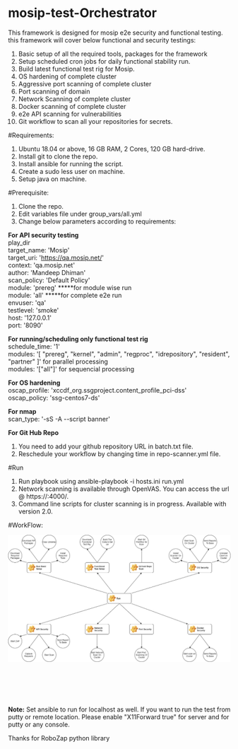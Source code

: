 # mosip-test-Orchestrator
This framework is designed for mosip e2e security and functional testing. this framework will cover below functional and security testings:

1. Basic setup of all the required tools, packages for the framework
2. Setup scheduled cron jobs for daily functional stability run.
3. Build latest functional test rig for Mosip.
4. OS hardening of complete cluster
5. Aggressive port scanning of complete cluster
6. Port scanning of domain
7. Network Scanning of complete cluster
8. Docker scanning of complete cluster
9. e2e API scanning for vulnerabilities 
10. Git workflow to scan all your repositories for secrets.

#Requirements:
1. Ubuntu 18.04 or above, 16 GB RAM, 2 Cores, 120 GB hard-drive.
2. Install git to clone the repo. 
3. Install ansible for running the script.
4. Create a sudo less user on machine.
5. Setup java on machine.

#Prerequisite:
1. Clone the repo.
2. Edit variables file under group_vars/all.yml
3. Change below parameters according to requirements: <br/>

<b>For API security testing</b><br/>
play_dir <br/>
target_name: 'Mosip' <br/>
target_uri: 'https://qa.mosip.net/' <br/>
context: 'qa.mosip.net' <br/>
author: 'Mandeep Dhiman' <br/>
scan_policy: 'Default Policy' <br/>
module: 'prereg' *****for module wise run <br/>
module: 'all'   *****for complete e2e run <br/>
envuser: 'qa' <br/>
testlevel: 'smoke' <br/>
host: '127.0.0.1' <br/>
port: '8090' <br/>

<b>For running/scheduling only functional test rig</b> <br/>
schedule_time: '1' <br/>
modules: '[ "prereg", "kernel", "admin", "regproc", "idrepository", "resident", "partner" ]'  for parallel processing <br/>
modules: '["all"]' for sequencial processing  <br/>

<b>For OS hardening</b> <br/>
oscap_profile: 'xccdf_org.ssgproject.content_profile_pci-dss'  <br/>
oscap_policy: 'ssg-centos7-ds' <br/>


<b>For nmap</b> <br/>
scan_type: '-sS -A --script banner' <br/>

<b>For Git Hub Repo</b><br/>
1. You need to add your github repository URL in batch.txt file.
2. Reschedule your workflow by changing time in repo-scanner.yml file.

#Run
1. Run playbook using ansible-playbook -i hosts.ini run.yml
2. Network scanning is available through OpenVAS. You can access the url @ https://<Your IP>:4000/.
3. Command line scripts for cluster scanning is in progress. Available with version 2.0.


#WorkFlow:

![title](mosip-playbook/utils/Playbook-Flow.png)&nbsp;
&nbsp;&nbsp;&nbsp;&nbsp;

<br/>
<br/>
<br/>

<b>Note:</b> Set ansible to run for localhost as well. If you want to run the test from putty or remote location. Please enable "X11Forward true" for server and for putty or any console.
<br/>

Thanks for RoboZap python library